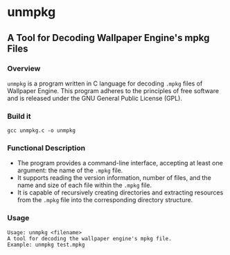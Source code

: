# unmpkg 
## A Tool for Decoding Wallpaper Engine's mpkg Files

### Overview
`unmpkg` is a program written in C language for decoding `.mpkg` files of Wallpaper Engine. This program adheres to the principles of free software and is released under the GNU General Public License (GPL).

### Build it
```shell
gcc unmpkg.c -o unmpkg
```

### Functional Description
- The program provides a command-line interface, accepting at least one argument: the name of the `.mpkg` file.
- It supports reading the version information, number of files, and the name and size of each file within the `.mpkg` file.
- It is capable of recursively creating directories and extracting resources from the `.mpkg` file into the corresponding directory structure.

### Usage
```text
Usage: unmpkg <filename>
A tool for decoding the wallpaper engine's mpkg file.
Example: unmpkg test.mpkg
```
